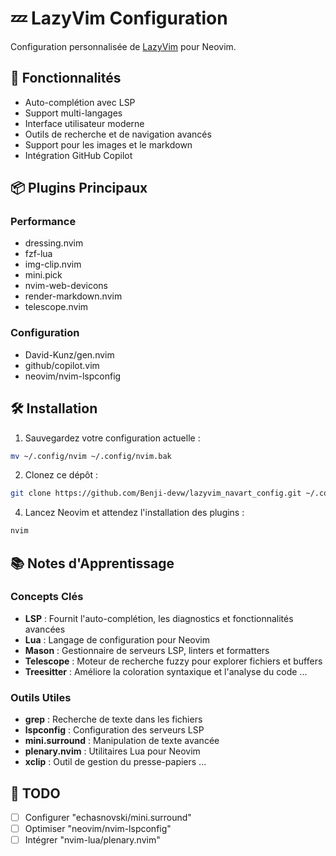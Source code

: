 # 💤 LazyVim Configuration

Configuration personnalisée de [LazyVim](https://github.com/LazyVim/LazyVim) pour Neovim.

## 🚀 Fonctionnalités

- Auto-complétion avec LSP
- Support multi-langages
- Interface utilisateur moderne
- Outils de recherche et de navigation avancés
- Support pour les images et le markdown
- Intégration GitHub Copilot

## 📦 Plugins Principaux

### Performance

- dressing.nvim
- fzf-lua
- img-clip.nvim
- mini.pick
- nvim-web-devicons
- render-markdown.nvim
- telescope.nvim

### Configuration

- David-Kunz/gen.nvim
- github/copilot.vim
- neovim/nvim-lspconfig

## 🛠️ Installation

1. Sauvegardez votre configuration actuelle :

```bash
mv ~/.config/nvim ~/.config/nvim.bak
```

2. Clonez ce dépôt :

```bash
git clone https://github.com/Benji-devw/lazyvim_navart_config.git ~/.config/nvim
```

4. Lancez Neovim et attendez l'installation des plugins :

```bash
nvim
```

## 📚 Notes d'Apprentissage

### Concepts Clés

- **LSP** : Fournit l'auto-complétion, les diagnostics et fonctionnalités avancées
- **Lua** : Langage de configuration pour Neovim
- **Mason** : Gestionnaire de serveurs LSP, linters et formatters
- **Telescope** : Moteur de recherche fuzzy pour explorer fichiers et buffers
- **Treesitter** : Améliore la coloration syntaxique et l'analyse du code
  ...

### Outils Utiles

- **grep** : Recherche de texte dans les fichiers
- **lspconfig** : Configuration des serveurs LSP
- **mini.surround** : Manipulation de texte avancée
- **plenary.nvim** : Utilitaires Lua pour Neovim
- **xclip** : Outil de gestion du presse-papiers
  ...

## 📝 TODO

- [ ] Configurer "echasnovski/mini.surround"
- [ ] Optimiser "neovim/nvim-lspconfig"
- [ ] Intégrer "nvim-lua/plenary.nvim"

